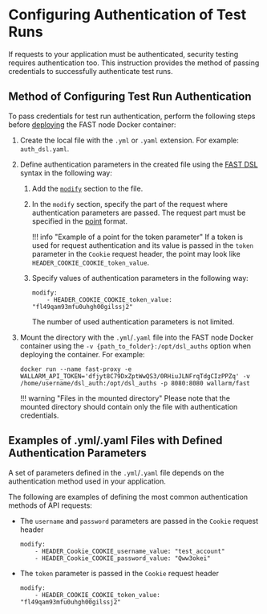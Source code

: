 # Configuring Authentication of Test Runs

If requests to your application must be authenticated, security testing requires authentication too. This instruction provides the method of passing credentials to successfully authenticate test runs.

## Method of Configuring Test Run Authentication

To pass credentials for test run authentication, perform the following steps before [deploying](../qsg/deployment.md#4-deploy-the-fast-node-docker-container) the FAST node Docker container:

1. Create the local file with the `.yml` or `.yaml` extension. For example: `auth_dsl.yaml`.
2. Define authentication parameters in the created file using the [FAST DSL](../dsl/intro.md) syntax in the following way:
    1. Add the [`modify`](../dsl/phase-modify.md) section to the file.
    2. In the `modify` section, specify the part of the request where authentication parameters are passed. The request part must be specified in the [point](../dsl/points/basics.md) format.

        !!! info "Example of a point for the token parameter"
            If a token is used for request authentication and its value is passed in the `token` parameter in the `Cookie` request header, the point may look like `HEADER_COOKIE_COOKIE_token_value`.
    
    3. Specify values of authentication parameters in the following way:
        
        ```
        modify:
            - HEADER_COOKIE_COOKIE_token_value:  "fl49qam93mfu0uhgh00gilssj2"
        ```

        The number of used authentication parameters is not limited.
3. Mount the directory with the `.yml`/`.yaml` file into the FAST node Docker container using the `-v {path_to_folder}:/opt/dsl_auths` option when deploying the container. For example:
    ```
    docker run --name fast-proxy -e WALLARM_API_TOKEN='dfjyt8C79DxZptWwQS3/0RHiuJLNFrqTdgCIzPPZq' -v /home/username/dsl_auth:/opt/dsl_auths -p 8080:8080 wallarm/fast
    ```

    !!! warning "Files in the mounted directory"
        Please note that the mounted directory should contain only the file with authentication credentials.

## Examples of .yml/.yaml Files with Defined Authentication Parameters

A set of parameters defined in the `.yml`/`.yaml` file depends on the authentication method used in your application.

The following are examples of defining the most common authentication methods of API requests:

* The `username` and `password` parameters are passed in the `Cookie` request header

    ```
    modify:
        - HEADER_Cookie_COOKIE_username_value: "test_account"
        - HEADER_Cookie_COOKIE_password_value: "Qww3okei"
    ```

* The `token` parameter is passed in the `Cookie` request header

    ```
    modify:
        - HEADER_COOKIE_COOKIE_token_value: "fl49qam93mfu0uhgh00gilssj2"
    ```
